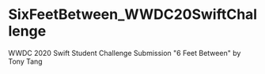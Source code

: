 # SixFeetBetween_WWDC20SwiftChallenge
WWDC 2020 Swift Student Challenge Submission "6 Feet Between" by Tony Tang
